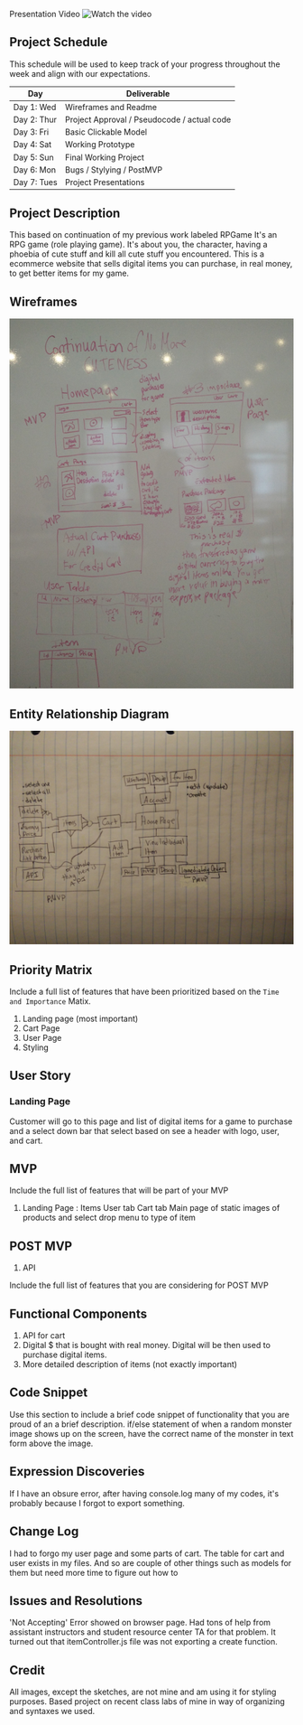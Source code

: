 Presentation Video
![Watch the video](/images/project2vid)

## Project Schedule

This schedule will be used to keep track of your progress throughout the week and align with our expectations.  

|  Day | Deliverable | 
|---|---| 
|Day 1: Wed| Wireframes and Readme|
|Day 2: Thur| Project Approval /  Pseudocode / actual code|
|Day 3: Fri| Basic Clickable Model |
|Day 4: Sat| Working Prototype |
|Day 5: Sun| Final Working Project |
|Day 6: Mon| Bugs / Stylying / PostMVP |
|Day 7: Tues| Project Presentations |


## Project Description

This based on continuation of my previous work labeled RPGame
It's an RPG game (role playing game). It's about you, the character, having a phoebia
of cute stuff and kill all cute stuff you encountered.
This is a ecommerce website that sells digital items you can purchase, in real money, to get better items for my game.

## Wireframes

![wireframe image](/images/IMG_20180418_134115.jpg)

## Entity Relationship Diagram
![wireframe image](/images/IMG_20180423_215852.jpg)

## Priority Matrix

Include a full list of features that have been prioritized based on the `Time and Importance` Matix.  
1. Landing page (most important)
2. Cart Page
3. User Page
4. Styling

## User Story

### Landing Page
Customer will go to this page and list of digital items for a game to purchase and a select down bar that select based on see a header with logo, user, and cart.

### 

## MVP 

Include the full list of features that will be part of your MVP
1. Landing Page :
    Items
    User tab
    Cart tab
    Main page of static images of products and select drop menu to type of item

## POST MVP
1. API

Include the full list of features that you are considering for POST MVP
## Functional Components
1. API for cart
2. Digital $ that is bought with real money. Digital will be then used to purchase digital items.
3. More detailed description of items (not exactly important)


## Code Snippet

Use this section to include a brief code snippet of functionality that you are proud of an a brief description. 
if/else statement of when a random monster image shows up on the screen, have the correct name of the monster in text form above the image.

## Expression Discoveries
 If I have an obsure error, after having console.log many of my codes, it's probably because I forgot to export something.


## Change Log
 I had to forgo my user page and some parts of cart. The table for cart and user exists in my files. And so are couple of other things such as models for them but need more time to figure out how to  


## Issues and Resolutions
 'Not Accepting' Error showed on browser page. Had tons of help from assistant instructors and student resource center TA for that problem. It turned out that itemController.js file was not exporting a create function.

## Credit
  All images, except the sketches, are not mine and am using it for styling purposes.
  Based project on recent class labs of mine in way of organizing and syntaxes we used.

